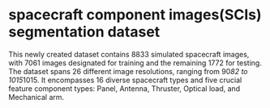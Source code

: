 # spacecraft component images(SCIs) segmentation dataset
This newly created dataset contains 8833 simulated spacecraft images, with 7061 images designated for training and the remaining 1772 for testing. The dataset spans 26 different image resolutions, ranging from 90*82 to 1015*1015. It encompasses 16 diverse spacecraft types and five crucial feature component types: Panel, Antenna, Thruster, Optical load, and Mechanical arm.
